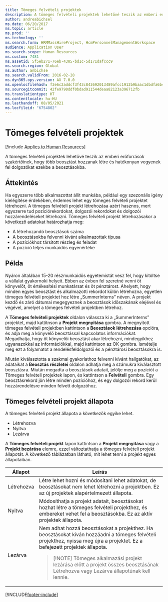 ```yaml
---
title: Tömeges felvételi projektek
description: A tömeges felvételi projektek lehetővé teszik az emberi erőforrások szakértőinek, hogy több beosztást hozzanak létre és hatékonyan vegyenek fel dolgozókat ezekbe a beosztásokba.
author: andreabichsel
ms.date: 06/20/2017
ms.topic: article
ms.prod: ''
ms.technology: ''
ms.search.form: HRMMassHireProject, HcmPersonnelManagementWorkspace
audience: Application User
ms.search.scope: Human Resources
ms.custom: 7481
ms.assetid: 5f5eb271-76eb-4305-bd1c-5d171dafccc9
ms.search.region: Global
ms.author: anbichse
ms.search.validFrom: 2016-02-28
ms.dyn365.ops.version: AX 7.0.0
ms.openlocfilehash: f3e6c2addcf3f43c843692013489afcc1912b9baac1dbdfa6b4d4a1afc4398cd
ms.sourcegitcommit: 42fe9790ddf0bdad911544deaa82123a396712fb
ms.translationtype: HT
ms.contentlocale: hu-HU
ms.lasthandoff: 08/05/2021
ms.locfileid: "6754802"
---
```

# <a name="mass-hire-projects"></a>Tömeges felvételi projektek

[!include [Applies to Human Resources](../includes/applies-to-hr.md)]



A tömeges felvételi projektek lehetővé teszik az emberi erőforrások szakértőinek, hogy több beosztást hozzanak létre és hatékonyan vegyenek fel dolgozókat ezekbe a beosztásokba.

## <a name="overview"></a>Áttekintés

Ha egyszerre több alkalmazottat állít munkába, például egy szezonális igény kielégítése érdekében, érdemes lehet egy tömeges felvételi projektet létrehozni. A tömeges felvételi projekt létrehozása azért hasznos, mert egyszerre tud pozíciórekordokat, dolgozói rekordokat és dolgozói hozzárendeléseket létrehozni. Tömeges felvételi projekt létrehozásakor a következő adatokat határozhatja meg:

- A létrehozandó beosztások száma
- A beosztásokba felvenni kívánt alkalmazottak típusa
- A pozíciókhoz társított részleg és feladat
- A pozíció teljes munkaidős egyenértéke

## <a name="example"></a>Példa

Nyáron általában 15-20 részmunkaidős egyetemistát vesz fel, hogy kitöltse a vállalat gyakornoki helyeit. Ebben az évben fel szeretné venni öt könyvelőt, öt értékesítési munkatársat és öt pénztárost. Ahelyett, hogy minden egyes beosztást és alkalmazotti rekordot külön létrehozna, egyetlen tömeges felvételi projektet hoz létre „SummerInterns” néven. A projekt kezdő és záró dátumai megegyeznek a beosztások időszakának elejével és végével, amelyet a tömeges felvételi projektben létrehoz.

A **Tömeges felvételi projektek** oldalon válassza ki a „SummerInterns” projektet, majd kattitnson a **Projekt megnyitása** gombra. A megnyitott tömeges felvételi projektben kattintson a **Beosztások létrehozása** opcióra, és adja meg a könyvelő beosztással kapcsolatos információkat. Megadhatja, hogy öt könyvelői beosztást akar létrehozni, mindegyikhez ugyanazokkal az információkkal, majd kattintson az OK gombra. Ismételje meg ezt a folyamatot a rendelésfeldolgozói és a pénztárosi beosztásokra is.

Miután kiválasztotta a szakmai gyakorlathoz felvenni kívánt hallgatókat, az adataikat a **Beosztás részletei** oldalon adhatja meg a számukra kiválasztott beosztásra. Miután megadta a beosztások adatait, jelölje meg a pozíciót a Tömeges felvételi projektek lapon, és kattintson a **Felvételi** gombra. Egy beosztásrekord jön létre minden pozícióhoz, és egy dolgozói rekord kerül hozzárendelésre minden felvett dolgozóhoz.

## <a name="mass-hire-project-statuses"></a>Tömeges felvételi projekt állapota

A tömeges felvételi projekt állapota a következők egyike lehet.

- Létrehozva
- Nyitva
- Lezárva

A **Tömeges felvételi projekt** lapon kattintson a **Projekt megnyitása** vagy a **Projekt bezárása** elemre, ezzel változtathatja a tömeges felvételi projekt állapotát. A következő táblázatban látható, mit lehet tenni a projekt egyes állapotaiban.

<table>
<thead>
<tr>
<th>Állapot</th>
<th>Leírás</th>
</tr>
</thead>
<tbody>
<tr>
<td>Létrehozva</td>
<td>Létre lehet hozni és módosítani lehet adatokat, de beosztásokat nem lehet létrehozni a projektben. Ez az új projektek alapértelmezett állapota.</td>
</tr>
<tr>
<td>Nyitva</td>
<td>Módosíthatja a projekt adatait, beosztásokat hozhat létre a tömeges felvételi projekthez, és embereket vehet fel a beosztásokba. Ez az aktív projektek állapota.</td>
</tr>
<tr>
<td>Lezárva</td>
<td>Nem adhat hozzá beosztásokat a projekthez. Ha beosztásokat kíván hozzáadni a tömeges felvételi projekthez, nyissa meg újra a projektet. Ez a befejezett projektek állapota.
<blockquote>[!NOTE] Tömeges alkalmazási projekt lezárása előtt a projekt összes beosztásának Létrehozva vagy Lezárva állapotúnak kell lennie.</blockquote>
</td>
</tr>
</tbody>
</table>


[!INCLUDE[footer-include](../includes/footer-banner.md)]